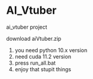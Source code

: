 # AI_Vtuber
ai_vtuber project




download aiVtuber.zip
1. you need python 10.x version
2. need cuda 11.2 version
3. press run_all.bat
4. enjoy that stupit things
